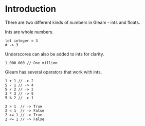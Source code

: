 # Introduction

There are two different kinds of numbers in Gleam - ints and floats.

Ints are whole numbers.

```gleam
let integer = 3
# -> 3
```

Underscores can also be added to ints for clarity.

```gleam
1_000_000 // One million
```

Gleam has several operators that work with ints.

```gleam
1 + 1 // -> 2
5 - 1 // -> 4
5 / 2 // -> 2
3 * 3 // -> 9
5 % 2 // -> 1

2 > 1  // -> True
2 < 1  // -> False
2 >= 1 // -> True
2 <= 1 // -> False
```
